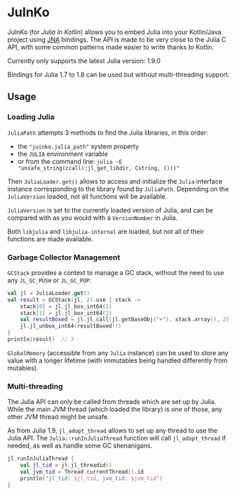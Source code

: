 
# JuInKo

JuInKo (for *Julia In Kotlin*) allows you to embed Julia into your 
Kotlin/Java project using [JNA](https://github.com/java-native-access/jna)
bindings.
The API is made to be very close to the Julia C API, with some common patterns
made easier to write thanks to Kotlin.

Currently only supports the latest Julia version: 1.9.0

Bindings for Julia 1.7 to 1.8 can be used but without multi-threading support.


## Usage

### Loading Julia

`JuliaPath` attempts 3 methods to find the Julia libraries, in this order:
 - the `"juinko.julia_path"` system property
 - the `JULIA` environment variable
 - or from the command line: `julia -E "unsafe_string(ccall(:jl_get_libdir, Cstring, ()))"`

Then `JuliaLoader.get()` allows to access and initialize the `Julia` interface instance
corresponding to the library found by `JuliaPath`.
Depending on the `JuliaVersion` loaded, not all functions will be available.

`JuliaVersion` is set to the currently loaded version of Julia, and can be compared
with as you would with a `VersionNumber` in Julia.

Both `libjulia` and `libjulia-internal` are loaded, but not all of their functions are
made available.

### Garbage Collector Management

`GCStack` provides a context to manage a GC stack, without the need to use any
`JL_GC_PUSH` or `JL_GC_POP`:

```kotlin
val jl = JuliaLoader.get()
val result = GCStack(jl, 2).use { stack ->
    stack[0] = jl.jl_box_int64(1)
    stack[1] = jl.jl_box_int64(2)
    val resultBoxed = jl.jl_call(jl.getBaseObj("+"), stack.array(), 2)
    jl.jl_unbox_int64(resultBoxed!!)
}
println(result)  // 3
```

`GlobalMemory` (accessible from any `Julia` instance) can be used to store any
value with a longer lifetime (with immutables being handled differently from mutables).


### Multi-threading

The Julia API can only be called from threads which are set up by Julia.
While the main JVM thread (which loaded the library) is one of those, any
other JVM thread might be unsafe. 

As from Julia 1.9, `jl_adopt_thread` allows to set up any thread to use the Julia API.
The `Julia::runInJuliaThread` function will call `jl_adopt_thread` if needed, as well as
handle some GC shenanigans. 

```kotlin
jl.runInJuliaThread {
    val jl_tid = jl.jl_threadid()
    val jvm_tid = Thread.currentThread().id
    println("jl_tid: $jl_tid, jvm_tid: $jvm_tid")
}
```

